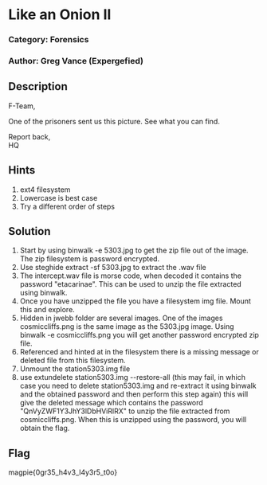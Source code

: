 # Like an Onion II

### Category: Forensics
### Author: Greg Vance (Expergefied)

## Description

F-Team,

One of the prisoners sent us this picture. See what you can find.

Report back, \
HQ


## Hints
1. ext4 filesystem
2. Lowercase is best case
2. Try a different order of steps

## Solution
1. Start by using binwalk -e 5303.jpg to get the zip file out of the image. The zip filesystem
   is password encrypted.
2. Use steghide extract -sf 5303.jpg to extract the .wav file
3. The intercept.wav file is morse code, when decoded it contains the password "etacarinae".
   This can be used to unzip the file extracted using binwalk.
4. Once you have unzipped the file you have a filesystem img file. Mount this and explore.
5. Hidden in jwebb folder are several images. One of the images cosmiccliffs.png is the same image
   as the 5303.jpg image. Using binwalk -e cosmiccliffs.png you will get another password encrypted
   zip file.
6. Referenced and hinted at in the filesystem there is a missing message or deleted file from this
   filesystem.
7. Unmount the station5303.img file
8. use extundelete station5303.img --restore-all (this may fail, in which case you need to delete
   station5303.img and re-extract it using binwalk and the obtained password and then perform this
   step again) this will give the deleted message which contains the password "QnVyZWF1Y3JhY3lDbHViRlRX"
   to unzip the file extracted from cosmiccliffs.png. When this is unzipped using the password,
   you will obtain the flag.

## Flag
magpie{0gr35_h4v3_l4y3r5_t0o}

